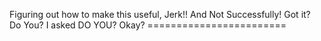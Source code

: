 Figuring out how to make this useful, Jerk!! And Not Successfully! Got it? Do You? I asked DO YOU? Okay? ========================
